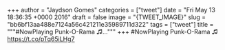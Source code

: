 
+++
author = "Jaydson Gomes"
categories = ["tweet"]
date = "Fri May 13 18:36:35 +0000 2016"
draft = false
image = "{TWEET_IMAGE}"
slug = "bb6bf13aa488e7124a56c421211e35989711d322"
tags = ["tweet"]
title = """#NowPlaying Punk-O-Rama ♫..."""
+++
#NowPlaying Punk-O-Rama ♫ https://t.co/pTq65iLHg7
